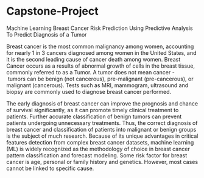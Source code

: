 # Capstone-Project
Machine Learning
Breast Cancer Risk Prediction
Using Predictive Analysis To Predict Diagnosis of a Tumor


Breast cancer is the most common malignancy among women, accounting for nearly 1 in 3 cancers diagnosed among women in the United States, and it is the second leading cause of cancer death among women. Breast Cancer occurs as a results of abnormal growth of cells in the breast tissue, commonly referred to as a Tumor. A tumor does not mean cancer - tumors can be benign (not cancerous), pre-malignant (pre-cancerous), or malignant (cancerous). Tests such as MRI, mammogram, ultrasound and biopsy are commonly used to diagnose breast cancer performed.


The early diagnosis of breast cancer can improve the prognosis and chance of survival significantly, as it can promote timely clinical treatment to patients. Further accurate classification of benign tumors can prevent patients undergoing unnecessary treatments. Thus, the correct diagnosis of breast cancer and classification of patients into malignant or benign groups is the subject of much research. Because of its unique advantages in critical features detection from complex breast cancer datasets, machine learning (ML) is widely recognized as the methodology of choice in breast cancer pattern classification and forecast modeling. Some risk factor for breast cancer is age, personal or family history and genetics. However, most cases cannot be linked to specific cause. 
